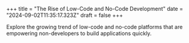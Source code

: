 +++
title = "The Rise of Low-Code and No-Code Development"
date = "2024-09-02T11:35:17.323Z"
draft = false
+++

  Explore the growing trend of low-code and no-code platforms that are empowering non-developers to build applications quickly.
        